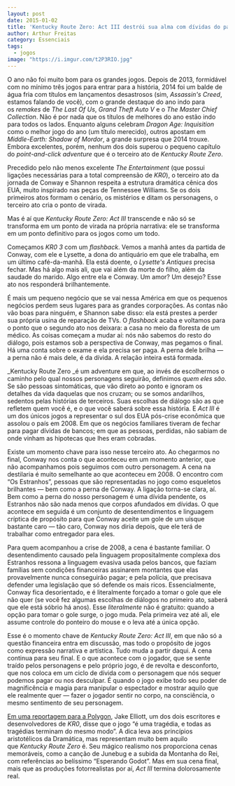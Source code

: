 ```yaml
---
layout: post
date: 2015-01-02
title: 'Kentucky Route Zero: Act III destrói sua alma com dívidas do passado'
author: Arthur Freitas
category: Essenciais
tags:
  - jogos
image: "https://i.imgur.com/t2P3RIO.jpg"
---
```


O ano não foi muito bom para os grandes jogos. Depois de 2013, formidável com no mínimo três jogos para entrar para a história, 2014 foi um balde de água fria com títulos em lançamentos desastrosos (sim, _Assassin's Creed_, estamos falando de você), com o grande destaque do ano indo para os _remakes_ de _The Last Of Us_, _Grand Theft Auto V_ e o _The Master Chief Collection_. Não é por nada que os títulos de melhores do ano estão indo para todos os lados. Enquanto alguns celebram _Dragon Age: Inquisition_ como o melhor jogo do ano (um título merecido), outros apostam em _Middle-Earth: Shadow of Mordor_, a grande surpresa que 2014 trouxe. Embora excelentes, porém, nenhum dos dois superou o pequeno capítulo do _point-and-click adventure_ que é o terceiro ato de _Kentucky Route Zero_.

Precedido pelo não menos excelente _The Entertainment_ (que possui ligações necessárias para a total compreensão de _KR0_), o terceiro ato da jornada de Conway e Shannon respeita a estrutura dramática cênica dos EUA, muito inspirado nas peças de Tennessee Williams. Se os dois primeiros atos formam o cenário, os mistérios e ditam os personagens, o terceiro ato cria o ponto de virada.

Mas é aí que _Kentucky Route Zero: Act III_ transcende e não só se transforma em um ponto de virada na própria narrativa: ele se transforma em um ponto definitivo para os jogos como um todo.

Começamos _KR0 3_ com um _flashback_. Vemos a manhã antes da partida de Conway, com ele e Lysette, a dona do antiquário em que ele trabalha, em um último café-da-manhã. Ela está doente, o _Lysette's Antiques_ precisa fechar. Mas há algo mais ali, que vai além da morte do filho, além da saudade do marido. Algo entre ela e Conway. Um amor? Um desejo? Esse ato nos responderá brilhantemente.

É mais um pequeno negócio que se vai nessa América em que os pequenos negócios perdem seus lugares para as grandes corporações. As contas não vão boas para ninguém, e Shannon sabe disso: ela está prestes a perder sua própria usina de reparação de TVs. O _flashback_ acaba e voltamos para o ponto que o segundo ato nos deixara: a casa no meio da floresta de um médico. As coisas começam a mudar aí: nós não sabemos do resto do diálogo, pois estamos sob a perspectiva de Conway, mas pegamos o final. Há uma conta sobre o exame e ela precisa ser paga. A perna dele brilha — a perna não é mais dele, é da dívida. A relação inteira está formada.

_Kentucky Route Zero _é um adventure em que, ao invés de escolhermos o caminho pelo qual nossos personagens seguirão, definimos _quem eles são_. Se são pessoas sintomáticas, que vão direto ao ponto e ignoram os detalhes da vida daquelas que nos cruzam; ou se somos andarilhos, sedentos pelas histórias de terceiros. Suas escolhas de diálogo são as que refletem quem você é, e o que você saberá sobre essa história. E _Act III_ é um dos únicos jogos a representar o sul dos EUA pós-crise econômica que assolou o país em 2008. Em que os negócios familiares tiveram de fechar para pagar dívidas de bancos; em que as pessoas, perdidas, não sabiam de onde vinham as hipotecas que lhes eram cobradas.

Existe um momento chave para isso nesse terceiro ato. Ao chegarmos no final, Conway nos conta o que aconteceu em um momento anterior, que não acompanhamos pois seguimos com outro personagem. A cena na destilaria é muito semelhante ao que aconteceu em 2008. O encontro com “Os Estranhos”, pessoas que são representadas no jogo como esqueletos brilhantes — bem como a perna de Conway. A ligação torna-se clara, aí. Bem como a perna do nosso personagem é uma dívida pendente, os Estranhos não são nada menos que corpos afundados em dívidas. O que acontece em seguida é um conjunto de desentendimentos e linguagem críptica de propósito para que Conway aceite um gole de um uísque bastante caro — tão caro, Conway nos diria depois, que ele terá de trabalhar como entregador para eles.

Para quem acompanhou a crise de 2008, a cena é bastante familiar. O desentendimento causado pela linguagem propositalmente complexa dos Estranhos ressona a linguagem evasiva usada pelos bancos, que faziam famílias sem condições financeiras assinarem montantes que elas provavelmente nunca conseguirão pagar; e pela polícia, que precisava defender uma legislação que só defende os mais ricos. Essencialmente, Conway fica desorientado, e é literalmente forçado a tomar o gole que ele não quer (se você fez algumas escolhas de diálogos no primeiro ato, saberá que ele está sóbrio há anos). Esse _literalmente_ não é gratuito: quando a opção para tomar o gole surge, o jogo muda. Pela primeira vez até ali, ele assume controle do ponteiro do mouse e o leva até a única opção.

Esse é o momento chave de _Kentucky Route Zero: Act III_, em que não só a questão financeira entra em discussão, mas todo o propósito de jogos como expressão narrativa e artística. Tudo muda a partir daqui. A cena continua para seu final. E o que acontece com o jogador, que se sente traído pelos personagens e pelo próprio jogo, é de revolta e desconforto, que nos coloca em um ciclo de dívida com o personagem que nós sequer podemos pagar ou nos desculpar. É quando o jogo exibe todo seu poder de magnificência e magia para manipular o espectador e mostrar aquilo que ele realmente quer — fazer o jogador sentir no corpo, na consciência, o mesmo sentimento de seu personagem.

[Em uma reportagem para a Polygon](http://www.polygon.com/features/2013/4/11/4158338/breathe-in-the-road-kentucky-route-zero "Breathe In The Road: Cardboard Computer and Kentucky Route Zero"), Jake Elliott, um dos dois escritores e desenvolvedores de _KR0_, disse que o jogo “é uma tragédia, e todas as tragédias terminam do mesmo modo”. A dica leva aos princípios aristotélicos da Dramática, mas representam muito bem aquilo que _Kentucky Route Zero_ é. Seu mágico realismo nos proporciona cenas memoráveis, como a canção de Junebug e a subida da Montanha do Rei, com referências ao belíssimo “Esperando Godot”. Mas em sua cena final, mais que as produções fotorrealistas por aí, _Act III_ termina dolorosamente real.
